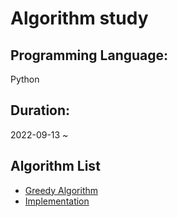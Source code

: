 # Algorithm study

## Programming Language: <br>

Python

## Duration: <br>

2022-09-13 ~

## Algorithm List

- [Greedy Algorithm](./Greedy_Algorithm/)
- [Implementation](./Implementaion/)
